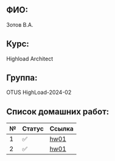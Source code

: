 ## ФИО:

Зотов В.А.
## Курс:

Highload Architect
## Группа:

OTUS HighLoad-2024-02

## Список домашних работ:

| № | Статус                | Ссылка                                                                        |
|---|-----------------------|-------------------------------------------------------------------------------|
| 1 | :white_check_mark:    | [hw01](https://github.com/foxel93/2024-02-otus-highload-zotov/tree/main/hw01) |
| 2 | :white_check_mark:    | [hw01](https://github.com/foxel93/2024-02-otus-highload-zotov/tree/main/hw02) |
